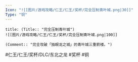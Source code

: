 ```yaml
---
Icon: "![[图片/游戏攻略/仁王/仁王/奖杯/完全压制青叶城.png|30]]"
Type: "铜"
---
```

```ad-common-bronze-trophy
title: (Title:: "完全压制青叶城")
![[图片/游戏攻略/仁王/仁王/奖杯/完全压制青叶城.png|100]]

(Comment:: "完全攻破「独眼龙之城」的青叶城三重箭楼。")
```

#仁王/仁王/奖杯/DLC/东北之龙 #奖杯 #铜
